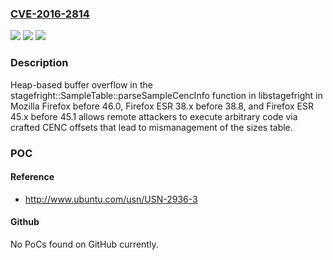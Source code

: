 ### [CVE-2016-2814](https://cve.mitre.org/cgi-bin/cvename.cgi?name=CVE-2016-2814)
![](https://img.shields.io/static/v1?label=Product&message=n%2Fa&color=blue)
![](https://img.shields.io/static/v1?label=Version&message=n%2Fa&color=blue)
![](https://img.shields.io/static/v1?label=Vulnerability&message=n%2Fa&color=brighgreen)

### Description

Heap-based buffer overflow in the stagefright::SampleTable::parseSampleCencInfo function in libstagefright in Mozilla Firefox before 46.0, Firefox ESR 38.x before 38.8, and Firefox ESR 45.x before 45.1 allows remote attackers to execute arbitrary code via crafted CENC offsets that lead to mismanagement of the sizes table.

### POC

#### Reference
- http://www.ubuntu.com/usn/USN-2936-3

#### Github
No PoCs found on GitHub currently.

